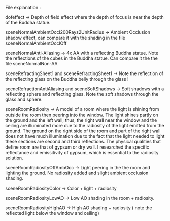 File explanation :

dofeffect -> Depth of field effect where the depth of focus is near the depth of the Buddha statue.

sceneNormalAmbientOccl200Rays2UnitRadius -> Ambient Occlusion shadow effect, can compare it with the shading in the file sceneNormalAmbientOcclOff

sceneNormalAnti-Aliasing -> 4x AA with a reflecting Buddha statue. Note the reflections of the cubes in the Buddha statue. Can compare it the the file sceneNormalNon-AA

sceneRefractingSheet1 and sceneRefractingSheet1 -> Note the reflection of the reflecting glass on the Buddha belly through the glass !

sceneRefractionAntiAliasing and sceneSoftShadows -> Soft shadows with a reflecting sphere and reflecting glass. Note the soft shadows through the glass and sphere.

sceneRoomRadiosity -> A model of a room where the light is shining from outside the room then peering into the window. The light shines partly on the ground and the left wall; thus, the right wall near the window and the ceiling are illuminated more due to the radiosity of the light emitted from the ground. The ground on the right side of the room and part of the right wall does not have much illumination due to the fact that the light needed to light these sections are second and third reflections. The physical qualities that define room are that of gypsum or dry wall. I researched the specific reflectance and emissitivity of gypsum, which is essential to the radiosity solution.

sceneRoomRadiosityOffAmbOcc -> Light peering in the the room and lighting the ground. No radiosity added and slight ambient occlusion shading.

sceneRoomRadiosityColor -> Color + light + radiosity

sceneRoomRadiosityLowAO -> Low AO shading in the room + radiosity.

sceneRoomRadiosityHighAO -> High AO shading + radiosity ( note the reflected light below the window and ceiling)
